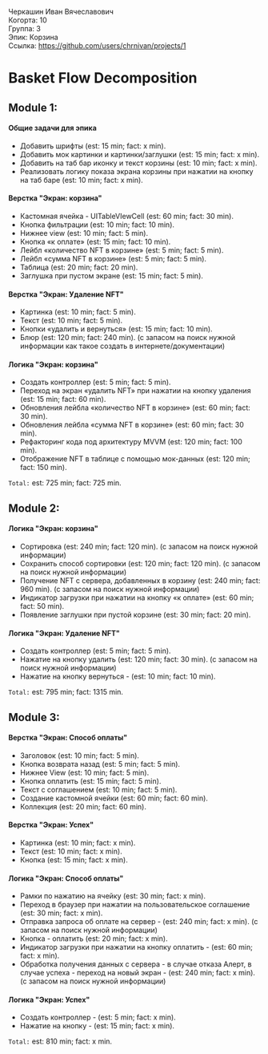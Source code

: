 Черкашин Иван Вячеславович
<br /> Когорта: 10
<br /> Группа: 3
<br /> Эпик: Корзина
<br /> Ссылка: https://github.com/users/chrnivan/projects/1

# Basket Flow Decomposition

## Module 1:
#### Общие задачи для эпика
- Добавить шрифты (est: 15 min; fact: x min).
- Добавить мок картинки и картинки/заглушки (est: 15 min; fact: x min).
- Добавить на таб бар иконку и текст корзины (est: 10 min; fact: x min).
- Реализовать логику показа экрана корзины при нажатии на кнопку на таб баре (est: 10 min; fact: x min).

#### Верстка "Экран: корзина"
- Кастомная ячейка - UITableVIewCell (est: 60 min; fact: 30 min).
- Кнопка фильтрации (est: 10 min; fact: 10 min).
- Нижнее view (est: 10 min; fact: 5 min).
- Кнопка «к оплате» (est: 15 min; fact: 10 min).
- Лейбл «количество NFT в корзине» (est: 5 min; fact: 5 min).
- Лейбл «сумма NFT в корзине» (est: 5 min; fact: 5 min).
- Таблица (est: 20 min; fact: 20 min).
- Заглушка при пустом экране (est: 15 min; fact: 5 min).

#### Верстка "Экран: Удаление NFT"
- Картинка (est: 10 min; fact: 5 min).
- Текст (est: 10 min; fact: 5 min).
- Кнопки «удалить и вернуться» (est: 15 min; fact: 10 min).
- Блюр (est: 120 min; fact: 240 min). (с запасом на поиск нужной информации как такое создать в интернете/документации)

#### Логика "Экран: корзина"
- Создать контроллер (est: 5 min; fact: 5 min).
- Переход на экран «удалить NFT» при нажатии на кнопку удаления (est: 15 min; fact: 60 min).
- Обновления лейбла «количество NFT в корзине» (est: 60 min; fact: 30 min).
- Обновления лейбла «сумма NFT в корзине» (est: 60 min; fact: 30 min).
- Рефакторинг кода под архитектуру MVVM (est: 120 min; fact: 100 min).
- Отображение NFT в таблице c помощью мок-данных (est: 120 min; fact: 150 min).

`Total:` est: 725 min; fact: 725 min.

## Module 2:
#### Логика "Экран: корзина"
- Сортировка (est: 240 min; fact: 120 min). (с запасом на поиск нужной информации)
- Сохранить способ сортировки (est: 120 min; fact: 120 min). (с запасом на поиск нужной информации)
- Получение NFT с сервера, добавленных в корзину (est: 240 min; fact: 960 min). (с запасом на поиск нужной информации)
- Индикатор загрузки при нажатии на кнопку «к оплате» (est: 60 min; fact: 50 min).
- Появление заглушки при пустой корзине (est: 30 min; fact: 20 min).

#### Логика "Экран: Удаление NFT"
- Создать контроллер (est: 5 min; fact: 5 min). 
- Нажатие на кнопку удалить (est: 120 min; fact: 30 min). (с запасом на поиск нужной информации)
- Нажатие на кнопку вернуться - (est: 10 min; fact: 10 min). 

`Total:` est: 795 min; fact: 1315 min.

## Module 3:
#### Верстка "Экран: Способ оплаты"
- Заголовок (est: 10 min; fact: 5 min). 
- Кнопка возврата назад (est: 5 min; fact: 5 min). 
- Нижнее View (est: 10 min; fact: 5 min). 
- Кнопка оплатить (est: 15 min; fact: 5 min). 
- Текст с соглашением (est: 10 min; fact: 5 min). 
- Создание кастомной ячейки (est: 60 min; fact: 60 min). 
- Коллекция (est: 20 min; fact: 60 min). 

#### Верстка "Экран: Успех"
- Картинка (est: 10 min; fact: x min). 
- Текст (est: 10 min; fact: x min). 
- Кнопка (est: 15 min; fact: x min). 

#### Логика "Экран: Способ оплаты"
- Рамки по нажатию на ячейку (est: 30 min; fact: x min). 
- Переход в браузер при нажатии на пользовательское соглашение (est: 30 min; fact: x min). 
- Отправка запроса об оплате на сервер - (est: 240 min; fact: x min). (с запасом на поиск нужной информации)
- Кнопка - оплатить (est: 20 min; fact: x min). 
- Индикатор загрузки при нажатии на кнопку оплатить - (est: 60 min; fact: x min). 
- Обработка получения данных с сервера - в случае отказа Алерт, в случае успеха - переход на новый экран - (est: 240 min; fact: x min). (с запасом на поиск нужной информации)

#### Логика "Экран: Успех"
- Создать контроллер - (est: 5 min; fact: x min). 
- Нажатие на кнопку - (est: 15 min; fact: x min). 

`Total:` est: 810 min; fact: x min.

